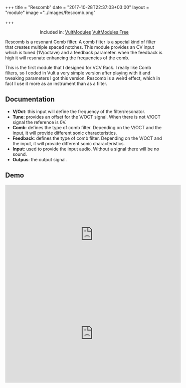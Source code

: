 +++
title = "Rescomb"
date = "2017-10-28T22:37:03+03:00"
layout = "module"
image ="../images/Rescomb.png"

+++

<center>Included in: <a href="/premium/" class="btn btn-primary" role="button">VultModules</a> <a href="/free/" class="btn btn-primary" role="button">VultModules Free</a> </center>


Rescomb is a resonant Comb filter. A comb filter is a special kind of filter that creates multiple spaced notches. This module provides an CV input which is tuned (1V/octave) and a feedback parameter. when the feedback is high it will resonate enhancing the frequencies of the comb.

This is the first module that I designed for VCV Rack. I really like Comb filters, so I coded in Vult a very simple version after playing with it and tweaking parameters I got this version. Rescomb is a weird effect, which in fact I use it more as an instrument than as a filter.

## Documentation

- **V/Oct**: this input will define the frequency of the filter/resonator.
- **Tune**: provides an offset for the V/OCT signal. When there is not V/OCT signal the reference is 0V.
- **Comb**: defines the type of comb filter. Depending on the V/OCT and the input, it will provide different sonic characteristics.
- **Feedback**: defines the type of comb filter. Depending on the V/OCT and the input, it will provide different sonic characteristics.
- **Input**: used to provide the input audio. Without a signal there will be no sound.
- **Outpus**: the output signal.




## Demo

<iframe width="560" height="315" src="https://www.youtube.com/embed/JgqctTgEj3c" frameborder="0" allow="autoplay; encrypted-media" allowfullscreen></iframe>

<iframe width="560" height="315" src="https://www.youtube.com/embed/6ujIAUIaXNk" frameborder="0" allowfullscreen></iframe>